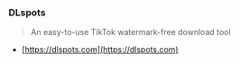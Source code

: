 ### DLspots

> An easy-to-use TikTok watermark-free download tool

- [https://dlspots.com](https://dlspots.com)

